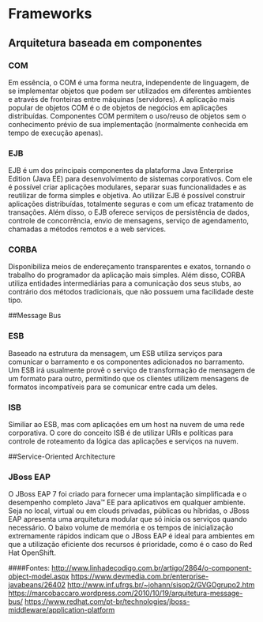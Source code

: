 # Frameworks

## Arquitetura baseada em componentes

### COM
Em essência, o COM é uma forma neutra, independente de linguagem, de se implementar objetos que podem ser utilizados em diferentes ambientes e através de fronteiras entre máquinas (servidores).
A aplicação mais popular de objetos COM é o de objetos de negócios em aplicações distribuídas.
Componentes COM permitem o uso/reuso de objetos sem o conhecimento prévio de sua implementação (normalmente conhecida em tempo de execução apenas).

### EJB
EJB é um dos principais componentes da plataforma Java Enterprise Edition (Java EE) para desenvolvimento de sistemas corporativos. Com ele é possível criar aplicações modulares, separar suas funcionalidades e as reutilizar de forma simples e objetiva. Ao utilizar EJB é possível construir aplicações distribuídas, totalmente seguras e com um eficaz tratamento de transações. Além disso, o EJB oferece serviços de persistência de dados, controle de concorrência, envio de mensagens, serviço de agendamento, chamadas a métodos remotos e a web services.

### CORBA
Disponibiliza meios de endereçamento transparentes e exatos, tornando o trabalho do programador da aplicação mais simples. Além disso, CORBA utiliza entidades intermediárias para a comunicação dos seus stubs, ao contrário dos métodos tradicionais, que não possuem uma facilidade deste tipo.

##Message Bus

### ESB
Baseado na estrutura da mensagem, um ESB utiliza serviços para comunicar o barramento e os componentes adicionados no barramento. Um ESB irá usualmente provê o serviço de transformação de mensagem de um formato para outro, permitindo que os clientes utilizem mensagens de formatos incompatíveis para se comunicar entre cada um deles.

### ISB
Similiar ao ESB, mas com aplicações em um host na nuvem de uma rede corporativa. O core do conceito ISB é de utilizar URIs e políticas para controle de roteamento da lógica das aplicações e serviços na nuvem.

##Service-Oriented Architecture

### JBoss EAP
O JBoss EAP 7 foi criado para fornecer uma implantação simplificada e o desempenho completo Java™ EE para aplicativos em qualquer ambiente. Seja no local, virtual ou em clouds privadas, públicas ou híbridas, o JBoss EAP apresenta uma arquitetura modular que só inicia os serviços quando necessário. O baixo volume de memória e os tempos de inicialização extremamente rápidos indicam que o JBoss EAP é ideal para ambientes em que a utilização eficiente dos recursos é prioridade, como é o caso do Red Hat OpenShift.

####Fontes:
http://www.linhadecodigo.com.br/artigo/2864/o-component-object-model.aspx
https://www.devmedia.com.br/enterprise-javabeans/26402
http://www.inf.ufrgs.br/~johann/sisop2/GVGOgrupo2.htm
https://marcobaccaro.wordpress.com/2010/10/19/arquitetura-message-bus/
https://www.redhat.com/pt-br/technologies/jboss-middleware/application-platform
